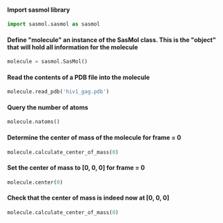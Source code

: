 
#### Import sasmol library


```python
import sasmol.sasmol as sasmol
```

#### Define "molecule" an instance of the SasMol class.  This is the "object" that will hold all information for the molecule


```python
molecule = sasmol.SasMol()
```

#### Read  the contents of a PDB file into the molecule


```python
molecule.read_pdb('hiv1_gag.pdb')
```

#### Query the number of atoms


```python
molecule.natoms()
```

####  Determine the center of mass of the molecule for frame = 0


```python
molecule.calculate_center_of_mass(0) 
```

#### Set the center of mass to [0, 0, 0] for frame = 0


```python
molecule.center(0)
```

#### Check that the center of mass is indeed now at [0, 0, 0]


```python
molecule.calculate_center_of_mass(0)
```
